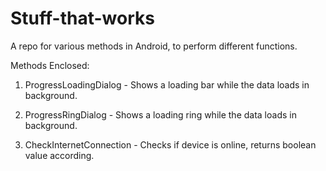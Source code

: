 # Stuff-that-works
A repo for various methods in Android, to perform different functions.

Methods Enclosed:

1. ProgressLoadingDialog - Shows a loading bar while the data loads in background.

2. ProgressRingDialog - Shows a loading ring while the data loads in background.

3. CheckInternetConnection - Checks if device is online, returns boolean value according.
